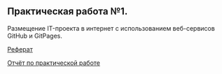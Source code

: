 ## Практическая работа №1.
Размещение IT-проекта в интернет с использованием веб-сервисов GitHub и GitPages.

[Реферат](https://github.com/Allenykh/IoT-report/edit/main/docs/essay.md) 

[Отчёт по практической работе](https://github.com/Allenykh/IoT-report/edit/main/report.docx) 

